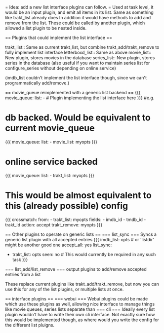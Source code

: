 = Idea: add a new list interface plugins can follow. =
Used at task level, it would be an input plugin, and emit all items in its list. Same as something like trakt_list already does
In addition it would have methods to add and remove from the list. These could be called by another plugin, which allowed a list plugin to be nested inside.

== Plugins that could implement the list interface ==

  trakt_list:: Same as current trakt_list, but combine trakt_add/trakt_remove to fully implement list interface
  letterboxd_list:: Same as above
  movie_list:: New plugin, stores movies in the database
  series_list:: New plugin, stores series in the database (also useful if you want to maintain series list for configure_series without depending on online service)

(imdb_list couldn't implement the list interface though, since we can't programmatically add/remove.)

== movie_queue reimplemented with a generic list backend ==
{{{
movie_queue:
  list:
    - # Plugin implementing the list interface here
}}}
#e.g.
# db backed. Would be equivalent to current movie_queue
{{{
movie_queue:
  list:
    - movie_list: myopts
}}}
# online service backed
{{{
movie_queue:
  list:
    - trakt_list: myopts
}}}
# This would be almost equivalent to this (already possible) config
{{{
crossmatch:
  from:
    - trakt_list: myopts
  fields:
    - imdb_id
    - tmdb_id
    - trakt_id
  action: accept
trakt_remove: myopts
}}}

== Other plugins to operate on generic lists ==
=== list_sync ===
Syncs a generic list plugin with all accepted entries
{{{
imdb_list: opts  # or 'listdir' might be another good one
accept_all: yes
list_sync:
 - trakt_list: opts
seen: no  # This would currently be required in any such task
}}}


=== list_add/list_remove ===
output plugins to add/remove accepted entries from a list

These replace current plugins like trakt_add/trakt_remove, but now you can use this for any of the list plugins, or multiple lists at once.

== interface plugins ==
=== webui ===
Webui plugins could be made which use these plugins as well, allowing nice interface to manage things like movie queues, series lists separate than
=== cli ===
Ideally every list plugin wouldn't have to write their own cli interface. Not exactly sure how this would be implemented though, as where would you write the config for the different list pluigns.